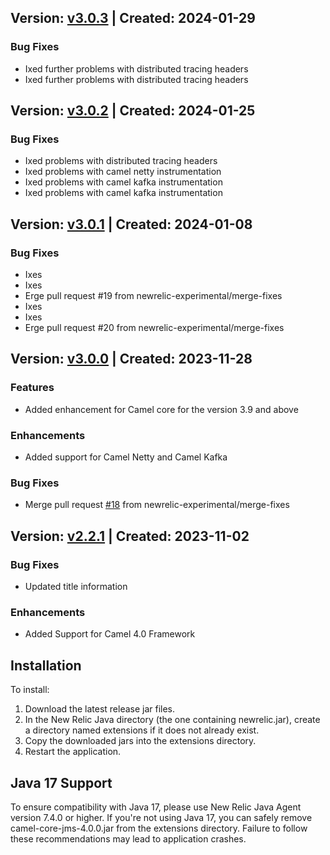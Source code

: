 ## Version: [v3.0.3](https://github.com/newrelic-experimental/newrelic-java-camel/releases/tag/v3.0.3) | Created: 2024-01-29
### Bug Fixes
- Ixed further problems with distributed tracing headers
- Ixed further problems with distributed tracing headers

## Version: [v3.0.2](https://github.com/newrelic-experimental/newrelic-java-camel/releases/tag/v3.0.2) | Created: 2024-01-25
### Bug Fixes
- Ixed problems with distributed tracing headers
- Ixed problems with camel netty instrumentation
- Ixed problems with camel kafka instrumentation
- Ixed problems with camel kafka instrumentation

## Version: [v3.0.1](https://github.com/newrelic-experimental/newrelic-java-camel/releases/tag/v3.0.1) | Created: 2024-01-08
### Bug Fixes
- Ixes
- Ixes
- Erge pull request #19 from newrelic-experimental/merge-fixes
- Ixes
- Ixes
- Erge pull request #20 from newrelic-experimental/merge-fixes

## Version: [v3.0.0](https://github.com/newrelic-experimental/newrelic-java-camel/releases/tag/v3.0.0) | Created: 2023-11-28
### Features
- Added enhancement for Camel core for the version 3.9 and above

### Enhancements
- Added support for Camel Netty and Camel Kafka

### Bug Fixes
- Merge pull request [#18](https://github.com/newrelic-experimental/newrelic-java-camel/pull/18) from newrelic-experimental/merge-fixes


## Version: [v2.2.1](https://github.com/newrelic-experimental/newrelic-java-camel/releases/tag/v2.2.1) | Created: 2023-11-02
### Bug Fixes
- Updated title information


### Enhancements
  - Added Support for Camel 4.0 Framework

## Installation

To install:

1. Download the latest release jar files.
2. In the New Relic Java directory (the one containing newrelic.jar), create a directory named extensions if it does not already exist.
3. Copy the downloaded jars into the extensions directory.
4. Restart the application.   

## Java 17 Support

To ensure compatibility with Java 17, please use New Relic Java Agent version 7.4.0 or higher.
If you're not using Java 17, you can safely remove camel-core-jms-4.0.0.jar from the extensions directory.
Failure to follow these recommendations may lead to application crashes.
